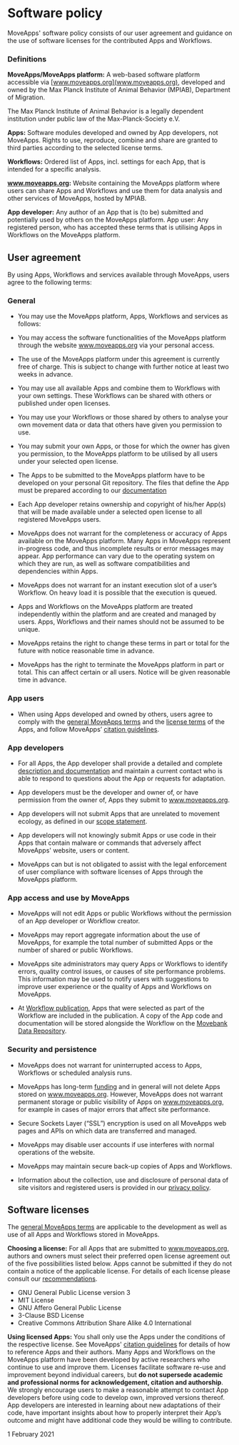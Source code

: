 # Software policy

MoveApps' software policy consists of our user agreement and guidance on the use of software licenses for the contributed Apps and Workflows.


### Definitions

**MoveApps/MoveApps platform:** A web-based software platform accessible via [www.moveapps.org](www.moveapps.org), developed and owned by the Max Planck Institute of Animal Behavior (MPIAB), Department of Migration.

The Max Planck Institute of Animal Behavior is a legally dependent institution under public law of the Max-Planck-Society e.V.

**Apps:** Software modules developed and owned by App developers, not MoveApps. Rights to use, reproduce, combine and share are granted to third parties according to the selected license terms.

**Workflows:** Ordered list of Apps, incl. settings for each App, that is intended for a specific analysis.

**www.moveapps.org:** Website containing the MoveApps platform where users can share Apps and Workflows and use them for data analysis and other services of MoveApps, hosted by MPIAB.

**App developer:** Any author of an App that is (to be) submitted and potentially used by others on the MoveApps platform.
App user: Any registered person, who has accepted these terms that is utilising Apps in Workflows on the MoveApps platform.


## User agreement

By using Apps, Workflows and services available through MoveApps, users agree to the following terms:

### General
-	You may use the MoveApps platform, Apps, Workflows and services as follows:

   * You may access the software functionalities of the MoveApps platform through the website www.moveapps.org via your personal access.
 
   * The use of the MoveApps platform under this agreement is currently free of charge. This is subject to change with further notice at least two weeks in advance.

   * You may use all available Apps and combine them to Workflows with your own settings. These Workflows can be shared with others or published under open licenses. 

   * You may use your Workflows or those shared by others to analyse your own movement data or data that others have given you permission to use.

   * You may submit your own Apps, or those for which the owner has given you permission, to the MoveApps platform to be utilised by all users under your selected open license.

   * The Apps to be submitted to the MoveApps platform have to be developed on your personal Git repository. The files that define the App must be prepared according to our [documentation](https://docs.moveapps.org)

-	Each App developer retains ownership and copyright of his/her App(s) that will be made available under a selected open license to all registered MoveApps users.

-	MoveApps does not warrant for the completeness or accuracy of Apps available on the MoveApps platform. Many Apps in MoveApps represent in-progress code, and thus incomplete results or error messages may appear. App performance can vary due to the operating system on which they are run, as well as software compatibilities and dependencies within Apps.

-	MoveApps does not warrant for an instant execution slot of a user’s Workflow. On heavy load it is possible that the execution is queued.

-	Apps and Workflows on the MoveApps platform are treated independently within the platform and are created and managed by users. Apps, Workflows and their names should not be assumed to be unique. 

-	MoveApps retains the right to change these terms in part or total for the future with notice reasonable time in advance. 

-	MoveApps has the right to terminate the MoveApps platform in part or total. This can affect certain or all users. Notice will be given reasonable time in advance.


### App users

-	When using Apps  developed and owned by others, users agree to comply with the [general MoveApps terms](terms_of_use.md) and the [license terms](license.md) of the Apps, and follow MoveApps’ [citation guidelines](citation_guide.md).

### App developers

-	For all Apps, the App developer shall provide a detailed and complete [description and documentation](files/README_template.md) and maintain a current contact who is able to respond to questions about the App or requests for adaptation.

-	App developers must be the developer and owner of, or have permission from the owner of, Apps they submit to www.moveapps.org.

-	App developers will not submit Apps that are unrelated to movement ecology, as defined in our [scope statement](imprint.md#Scope).

-	App developers will not knowingly submit Apps or use code in their Apps that contain malware or commands that adversely affect MoveApps' website, users or content.

-	MoveApps can but is not obligated to assist with the legal enforcement of user compliance with software licenses of Apps through the MoveApps platform.

### App access and use by MoveApps

-	MoveApps will not edit Apps or public Workflows without the permission of an App developer or Workflow creator.

-	MoveApps may report aggregate information about the use of MoveApps, for example the total number of submitted Apps or the number of shared or public Workflows.

-	MoveApps site administrators may query Apps or Workflows to identify errors, quality control issues, or causes of site performance problems. This information may be used to notify users with suggestions to improve user experience or the quality of Apps and Workflows on MoveApps.

-	At [Workflow publication](publish_workflow.md), Apps that were selected as part of the Workflow are included in the publication. A copy of the App code and documentation will be stored alongside the Workflow on the [Movebank Data Repository](https://www.datarepository.movebank.org/).

### Security and persistence

-	MoveApps does not warrant for uninterrupted access to Apps, Workflows or scheduled analysis runs.

-	MoveApps has long-term [funding](imprint.md#Funding) and in general will not delete Apps stored on www.moveapps.org. However, MoveApps does not warrant permanent storage or public visibility of Apps on www.moveapps.org, for example in cases of major errors that affect site performance.

-	Secure Sockets Layer (“SSL”) encryption is used on all MoveApps web pages and APIs on which data are transferred and managed.

-	MoveApps may disable user accounts if use interferes with normal operations of the website.

-	MoveApps may maintain secure back-up copies of Apps and Workflows.

-	Information about the collection, use and disclosure of personal data of site visitors and registered users is provided in our [privacy policy](privacy_policy.md).


## Software licenses

The [general MoveApps terms](terms_of_use.md) are applicable to the development as well as use of all Apps and Workflows stored in MoveApps.

**Choosing a license:**  For all Apps that are submitted to www.moveapps.org, authors and owners must select their preferred open license agreement out of the five possibilities listed below. Apps cannot be submitted if they do not contain a notice of the applicable license.  For details of each license please consult our [recommendations](licsense.md).

-	GNU General Public License version 3
-	MIT License
-	GNU Affero General Public License
-	3-Clause BSD License
-	Creative Commons Attribution Share Alike 4.0 International

**Using licensed Apps:** You shall only use the Apps under the conditions of the respective license. See MoveApps' [citation guidelines](citation_guide.md) for details of how to reference Apps and their authors. Many Apps and Workflows on the MoveApps platform have been developed by active researchers who continue to use and improve them. Licenses facilitate software re-use and improvement beyond individual careers, but **do not supersede academic and professional norms for acknowledgement, citation and authorship**. We strongly encourage users to make a reasonable attempt to contact App developers before using code to develop own, improved versions thereof. App developers are interested in learning about new adaptations of their code, have important insights about how to properly interpret their App’s outcome and might have additional code they would be willing to contribute.

1 February 2021
